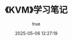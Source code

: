 ---
pageComponent:
  name: Catalogue
  data:
    path: 《KVM》学习笔记
    imgUrl: https://zhengxin-pub.cdn.bcebos.com/mark/4eeb1d6d301e5afc6db05f1879f24bc9_fullsize.jpeg
    description: 本章内容为博主在原教程基础上添加学习笔记，教程版权归原作者所有。来源：<a href='https://reintech.io/blog/installing-using-kvm-virtualization-debian-12' target='_blank'>KVM教程</a>
title: 《KVM》学习笔记
date: 2025-05-06 12:27:19
permalink: /notes/kvm-qemu/
article: false
comment: false
editLink: false
author:
  name: MeiChen
  link: https://github.com/mtl-123
---